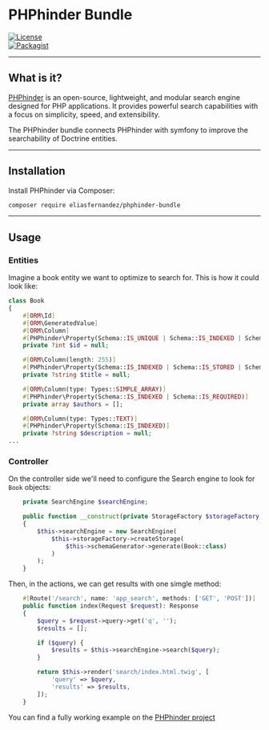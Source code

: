 # PHPhinder Bundle 


[![License](https://img.shields.io/badge/license-MIT-green.svg)](LICENSE)  
[![Packagist](https://img.shields.io/packagist/v/eliasfernandez/phphinder-bundle.svg)](https://packagist.org/packages/eliasfernandez/phphinder-bundle)  

---


## What is it?  
[PHPhinder](https://github.com/eliasfernandez/phphinder) is an open-source, lightweight, and modular search engine designed for PHP applications. It provides powerful search capabilities with a focus on simplicity, speed, and extensibility.

The PHPhinder bundle connects PHPhinder with symfony to improve the searchability of Doctrine entities. 

---

## Installation  
Install PHPhinder via Composer:  
```bash
composer require eliasfernandez/phphinder-bundle
```

---

## Usage

### Entities

Imagine a book entity we want to optimize to search for. This is how it could look like:

```php
class Book
{
    #[ORM\Id]
    #[ORM\GeneratedValue]
    #[ORM\Column]
    #[PHPhinder\Property(Schema::IS_UNIQUE | Schema::IS_INDEXED | Schema::IS_REQUIRED| Schema::IS_STORED)]
    private ?int $id = null;

    #[ORM\Column(length: 255)]
    #[PHPhinder\Property(Schema::IS_INDEXED | Schema::IS_STORED | Schema::IS_REQUIRED | Schema::IS_FULLTEXT)]
    private ?string $title = null;

    #[ORM\Column(type: Types::SIMPLE_ARRAY)]
    #[PHPhinder\Property(Schema::IS_INDEXED | Schema::IS_REQUIRED)]
    private array $authors = [];

    #[ORM\Column(type: Types::TEXT)]
    #[PHPhinder\Property(Schema::IS_INDEXED)]
    private ?string $description = null;
...
```

### Controller

On the controller side we'll need to configure the Search engine to look for `Book` objects:

```php
    private SearchEngine $searchEngine;

    public function __construct(private StorageFactory $storageFactory, private SchemaGenerator $schemaGenerator)
    {
        $this->searchEngine = new SearchEngine(
            $this->storageFactory->createStorage(
                $this->schemaGenerator->generate(Book::class)
            )
        );
    }

```

Then, in the actions, we can get results with one simgle method:

```php
    #[Route('/search', name: 'app_search', methods: ['GET', 'POST'])]
    public function index(Request $request): Response
    {
        $query = $request->query->get('q', '');
        $results = [];

        if ($query) {
            $results = $this->searchEngine->search($query);
        }

        return $this->render('search/index.html.twig', [
            'query' => $query,
            'results' => $results,
        ]);
    }
```

You can find a fully working example on the [PHPhinder project](https://github.com/eliasfernandez/phphinder-project)